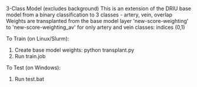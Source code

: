 3-Class Model (excludes background)
This is an extension of the DRIU base model from a binary classification to 3 classes - artery, vein, overlap
Weights are transplanted from the base model layer 'new-score-weighting' to 'new-score-weighting_av' for only artery and vein classes: indices (0,1)

To Train (on Linux/Slurm):
1.	Create base model weights: python transplant.py
2.	Run train.job

To Test (on Windows):
1.	Run test.bat